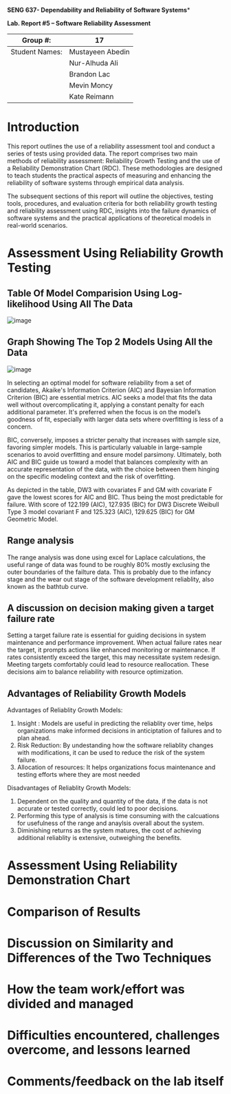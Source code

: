 **SENG 637- Dependability and Reliability of Software Systems***

**Lab. Report \#5 – Software Reliability Assessment**

| Group \#:      |  17   |
| -------------- | --- |
| Student Names: | Mustayeen Abedin    |
|                |  Nur-Alhuda Ali   |
|                |  Brandon Lac   |
|                |  Mevin Moncy   |
|                |  Kate Reimann   |

# Introduction

This report outlines the use of a reliability assessment tool and conduct a series of tests using provided data. The report comprises two main methods of reliability assessment: Reliability Growth Testing and the use of a Reliability Demonstration Chart (RDC). These methodologies are designed to teach students the practical aspects of measuring and enhancing the reliability of software systems through empirical data analysis.

The subsequent sections of this report will outline the objectives, testing tools, procedures, and evaluation criteria for both reliability growth testing and reliability assessment using RDC, insights into the failure dynamics of software systems and the practical applications of theoretical models in real-world scenarios.
# 

# Assessment Using Reliability Growth Testing 
## Table Of Model Comparision Using Log-likelihood Using All The Data
![image](https://github.com/seng637-Winter/seng637-a5-Brandonlac/assets/19726423/1c4eca96-107a-4250-ad75-79116e30fd40)



## Graph Showing The Top 2 Models Using All the Data
![image](https://github.com/seng637-Winter/seng637-a5-Brandonlac/assets/19726423/a4508cf7-74c1-4e4d-8fef-f0f31f4e029c)

In selecting an optimal model for software reliability from a set of candidates, Akaike's Information Criterion (AIC) and Bayesian Information Criterion (BIC) are essential metrics. AIC seeks a model that fits the data well without overcomplicating it, applying a constant penalty for each additional parameter. It's preferred when the focus is on the model’s goodness of fit, especially with larger data sets where overfitting is less of a concern.

BIC, conversely, imposes a stricter penalty that increases with sample size, favoring simpler models. This is particularly valuable in large-sample scenarios to avoid overfitting and ensure model parsimony. Ultimately, both AIC and BIC guide us toward a model that balances complexity with an accurate representation of the data, with the choice between them hinging on the specific modeling context and the risk of overfitting.

As depicted in the table, DW3 with covariates F and GM with covariate F gave the lowest scores for AIC and BIC. Thus being the most predictable for failure. With score of 122.199 (AIC), 127.935 (BIC) for DW3 Discrete Weibull Type 3 model covariant F and 125.323 (AIC), 129.625 (BIC) for GM Geometric Model. 

## Range analysis  

The range analysis was done using excel for Laplace calculations, the useful range of data was found to be roughly 80% mostly exclusing the outer boundaries of the failture data. This is probably due to the infancy stage and the wear out stage of the software development reliablity, also known as the bathtub curve.

## A discussion on decision making given a target failure rate

Setting a target failure rate is essential for guiding decisions in system maintenance and performance improvement. When actual failure rates near the target, it prompts actions like enhanced monitoring or maintenance. If rates consistently exceed the target, this may necessitate system redesign. Meeting targets comfortably could lead to resource reallocation. These decisions aim to balance reliability with resource optimization.

## Advantages of Reliability Growth Models

Advantages of Reliablity Growth Models:
1. Insight : Models are useful in predicting the reliablity over time, helps organizations make informed decisions in anticiptation of failures and to plan ahead.
2. Risk Reduction: By undestanding how the software reliablity changes with modifications, it can be used to reduce the risk of the system failure.
3. Allocation of resources: It helps organizations focus maintenance and testing efforts where they are most needed

Disadvantages of Reliablity Growth Models:
1. Dependent on the quality and quantity of the data, if the data is not accurate or tested correctly, could led to poor decisions.
2. Performing this type of analysis is time consuming with the calcuations for usefulness of the range and anaylsis overall about the system.
3. Diminishing returns as the system matures, the cost of achieving additional reliablity is extensive, outweighing the benefits.
# Assessment Using Reliability Demonstration Chart 

# 

# Comparison of Results

# Discussion on Similarity and Differences of the Two Techniques

# How the team work/effort was divided and managed

# 

# Difficulties encountered, challenges overcome, and lessons learned

# Comments/feedback on the lab itself
